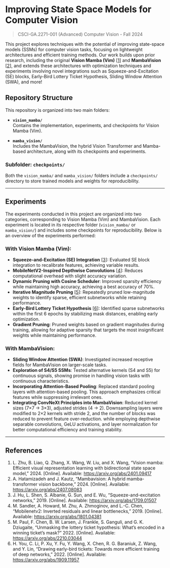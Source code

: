 # Improving State Space Models for Computer Vision
> CSCI-GA.2271-001 (Advanced) Computer Vision - Fall 2024

This project explores techniques with the potential of improving state-space models (SSMs) for computer vision tasks, focusing on lightweight architectures and efficient training methods. Our work builds upon prior research, including the original **Vision Mamba (Vim)** [[1](https://arxiv.org/abs/2401.09417)] and **MambaVision** [[2](https://arxiv.org/abs/2407.08083)], and extends these architectures with optimization techniques and experiments involving novel integrations such as Squeeze-and-Excitation (SE) blocks, Early-Bird Lottery Ticket Hypothesis, Sliding Window Attention (SWA), and more!

## Repository Structure

This repository is organized into two main folders:

- **`vision_mamba/`**  
  Contains the implementation, experiments, and checkpoints for Vision Mamba (Vim).

- **`mamba_vision/`**  
  Includes the MambaVision, the hybrid Vision Transformer and Mamba-based architecture, along with its checkpoints and experiments.

### Subfolder: `checkpoints/`
Both the `vision_mamba/` and `mamba_vision/` folders include a `checkpoints/` directory to store trained models and weights for reproducibility.

---

## Experiments

The experiments conducted in this project are organized into two categories, corresponding to Vision Mamba (Vim) and MambaVision. Each experiment is located in its respective folder (`vision_mamba/` or `mamba_vision/`) and includes some checkpoints for reproducibility. Below is an overview of the experiments performed:

### With Vision Mamba (Vim):
- **Squeeze-and-Excitation (SE) Integration** [[3](https://arxiv.org/abs/1709.01507)]: Evaluated SE block integration to recalibrate features, achieving variable results.
- **MobileNetV2-Inspired Depthwise Convolutions** [[4](https://arxiv.org/abs/1801.04381)]: Reduces computational overhead with slight accuracy variation.
- **Dynamic Pruning with Cosine Scheduler**: Improved sparsity efficiency while maintaining high accuracy, achieving a best accuracy of 70%.
- **Iterative Magnitude Pruning** [[5](https://arxiv.org/abs/2210.03044)]: Repeatedly pruned low-magnitude weights to identify sparse, efficient subnetworks while retaining performance.
- **Early-Bird Lottery Ticket Hypothesis** [[6](https://arxiv.org/abs/1909.11957)]: Identified sparse subnetworks within the first 6 epochs by stabilizing mask distances, enabling early optimization.
- **Gradient Pruning**: Pruned weights based on gradient magnitudes during training, allowing for adaptive sparsity that targets the most insignificant weights while maintaining performance.


### With MambaVision:
- **Sliding Window Attention (SWA)**: Investigated increased receptive fields for MambaVision on larger-scale tasks.
- **Exploration of S4/S5 SSMs**: Tested alternative kernels (S4 and S5) for continuous signals, showing promise in handling vision tasks with continuous characteristics.
- **Incorporating Attention-Based Pooling**: Replaced standard pooling layers with attention-based pooling. This approach emphasizes critical features while suppressing irrelevant ones.
- **Integrating ConvNeXt Principles into MambaVision**: Reduced kernel sizes (7×7 → 3×3), adjusted strides (4 → 2). Downsampling layers were modified to 2×2 kernels with stride 2, and the number of blocks was reduced to prevent feature over-reduction. while employing depthwise separable convolutions, GeLU activations, and layer normalization for better computational efficiency and training stability.

---

## References
1. L. Zhu, B. Liao, Q. Zhang, X. Wang, W. Liu, and
X. Wang, “Vision mamba: Efficient visual representation learning
with bidirectional state space model,” 2024. [Online]. Available:
https://arxiv.org/abs/2401.09417
2. A. Hatamizadeh and J. Kautz, “Mambavision: A hybrid
mamba-transformer vision backbone,” 2024. [Online]. Available:
https://arxiv.org/abs/2407.08083
3. J. Hu, L. Shen, S. Albanie, G. Sun, and E. Wu, “Squeeze-and-excitation
networks,” 2019. [Online]. Available: https://arxiv.org/abs/1709.01507
4. M. Sandler, A. Howard, M. Zhu, A. Zhmoginov, and L.-C. Chen,
“Mobilenetv2: Inverted residuals and linear bottlenecks,” 2019. [Online].
Available: https://arxiv.org/abs/1801.04381
5. M. Paul, F. Chen, B. W. Larsen, J. Frankle, S. Ganguli, and
G. K. Dziugaite, “Unmasking the lottery ticket hypothesis: What’s
encoded in a winning ticket’s mask?” 2022. [Online]. Available:
https://arxiv.org/abs/2210.03044
6. H. You, C. Li, P. Xu, Y. Fu, Y. Wang, X. Chen, R. G. Baraniuk,
Z. Wang, and Y. Lin, “Drawing early-bird tickets: Towards more
efficient training of deep networks,” 2022. [Online]. Available:
https://arxiv.org/abs/1909.11957